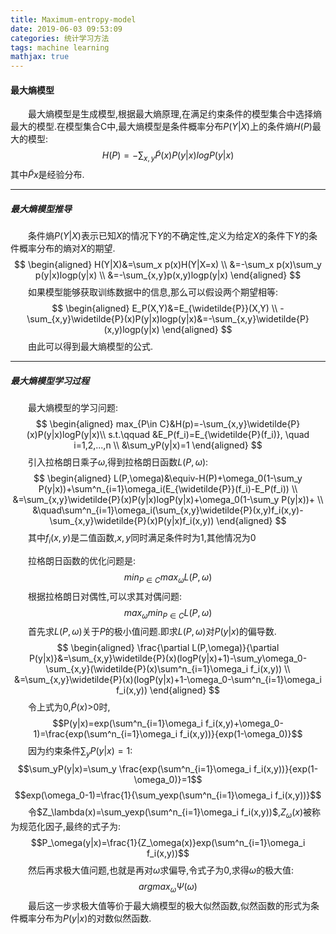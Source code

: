 ```yaml
---
title: Maximum-entropy-model
date: 2019-06-03 09:53:09
categories: 统计学习方法
tags: machine learning
mathjax: true
---
```

#### 最大熵模型

&emsp;&emsp;最大熵模型是生成模型,根据最大熵原理,在满足约束条件的模型集合中选择熵最大的模型.在模型集合C中,最大熵模型是条件概率分布$P(Y|X)$上的条件熵$H(P)$最大的模型:
$$H(P)=-\sum_{x,y}\widetilde{P}(x)P(y|x)logP(y|x)$$
其中$\widetilde{P}{x}$是经验分布.
___
##### 最大熵模型推导
&emsp;&emsp;条件熵$P(Y|X)$表示已知$X$的情况下$Y$的不确定性,定义为给定$X$的条件下$Y$的条件概率分布的熵对$X$的期望.
$$
\begin{aligned}
H(Y|X)&=\sum_x p(x)H(Y|X=x) \\
&=-\sum_x p(x)\sum_y p(y|x)logp(y|x) \\
&=-\sum_{x,y}p(x,y)logp(y|x)  
\end{aligned}
$$
&emsp;&emsp;如果模型能够获取训练数据中的信息,那么可以假设两个期望相等:
$$
\begin{aligned}
E_P(X,Y)&=E_{\widetilde{P}}(X,Y) \\
-\sum_{x,y}\widetilde{P}(x)P(y|x)logp(y|x)&=-\sum_{x,y}\widetilde{P}(x,y)logp(y|x) 
\end{aligned}
$$
&emsp;&emsp;由此可以得到最大熵模型的公式.

---
##### 最大熵模型学习过程
&emsp;&emsp;最大熵模型的学习问题:
$$
\begin{aligned}
max_{P\in C}&H(p)=-\sum_{x,y}\widetilde{P}(x)P(y|x)logP(y|x)\\
 s.t.\qquad &E_P(f_i)=E_{\widetilde{P}(f_i)}, \quad i=1,2,...,n \\
 &\sum_yP(y|x)=1
\end{aligned}
$$
&emsp;&emsp;引入拉格朗日乘子$\omega$,得到拉格朗日函数$L(P,\omega)$:
$$
\begin{aligned}
    L(P,\omega)&\equiv-H(P)+\omega_0(1-\sum_y P(y|x))+\sum^n_{i=1}\omega_i(E_{\widetilde{P}}(f_i)-E_P(f_i)) \\
    &=\sum_{x,y}\widetilde{P}(x)P(y|x)logP(y|x)+\omega_0(1-\sum_y P(y|x))+ \\
    &\quad\sum^n_{i=1}\omega_i(\sum_{x,y}\widetilde{P}(x,y)f_i(x,y)-\sum_{x,y}\widetilde{P}(x)P(y|x)f_i(x,y))
\end{aligned}
$$
&emsp;&emsp;其中$f_i(x,y)$是二值函数,$x,y$同时满足条件时为1,其他情况为0

&emsp;&emsp;拉格朗日函数的优化问题是:
$$min_{P\in C}max_\omega L(P,\omega)$$
&emsp;&emsp;根据拉格朗日对偶性,可以求其对偶问题:
$$max_\omega min_{P\in C}L(P,\omega)$$
&emsp;&emsp;首先求$L(P,\omega)$关于$P$的极小值问题.即求$L(P,\omega)$对$P(y|x)$的偏导数.
$$
\begin{aligned}
    \frac{\partial L(P,\omega)}{\partial P(y|x)}&=\sum_{x,y}\widetilde{P}(x)(logP(y|x)+1)-\sum_y\omega_0-\sum_{x,y}(\widetilde{P}(x)\sum^n_{i=1}\omega_i f_i(x,y)) \\
    &=\sum_{x,y}\widetilde{P}(x)(logP(y|x)+1-\omega_0-\sum^n_{i=1}\omega_i f_i(x,y))
\end{aligned}
$$
&emsp;&emsp;令上式为0,$\widetilde{P}(x)$>0时,
$$P(y|x)=exp(\sum^n_{i=1}\omega_i f_i(x,y)+\omega_0-1)=\frac{exp(\sum^n_{i=1}\omega_i f_i(x,y))}{exp(1-\omega_0)}$$
&emsp;&emsp;因为约束条件$\sum_y P(y|x)=1$:
$$\sum_yP(y|x)=\sum_y \frac{exp(\sum^n_{i=1}\omega_i f_i(x,y))}{exp(1-\omega_0)}=1$$
$$exp(\omega_0-1)=\frac{1}{\sum_yexp(\sum^n_{i=1}\omega_i f_i(x,y))}$$
&emsp;&emsp;令$Z_\lambda(x)=\sum_yexp(\sum^n_{i=1}\omega_i f_i(x,y))$,$Z_\omega(x)$被称为规范化因子,最终的式子为:
$$P_\omega(y|x)=\frac{1}{Z_\omega(x)}exp(\sum^n_{i=1}\omega_i f_i(x,y))$$
&emsp;&emsp;然后再求极大值问题,也就是再对$\omega$求偏导,令式子为0,求得$\omega$的极大值:
$$argmax_\omega\Psi(\omega)$$
&emsp;&emsp;最后这一步求极大值等价于最大熵模型的极大似然函数,似然函数的形式为条件概率分布为$P(y|x)$的对数似然函数.